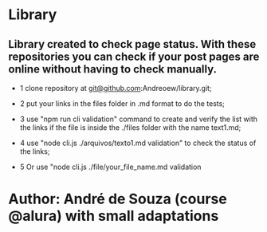 # Library

## Library created to check page status. With these repositories you can check if your post pages are online without having to check manually.

* 1 clone repository at git@github.com:Andreoew/library.git;

* 2 put your links in the files folder in .md format to do the tests;

* 3 use "npm run cli validation" command to create and verify the list with the links if the file is inside the ./files folder with the name text1.md;

* 4 use "node cli.js ./arquivos/texto1.md validation" to check the status of the links;

* 5 Or use "node cli.js ./file/your_file_name.md validation

# Author: André de Souza (course @alura) with small adaptations